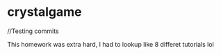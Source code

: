 # crystalgame

//Testing commits

This homework was extra hard, I had to lookup like 8 differet tutorials lol
